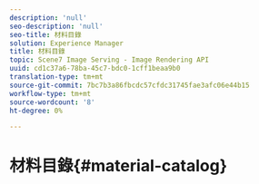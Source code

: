 ```yaml
---
description: 'null'
seo-description: 'null'
seo-title: 材料目錄
solution: Experience Manager
title: 材料目錄
topic: Scene7 Image Serving - Image Rendering API
uuid: cd1c37a6-78ba-45c7-bdc0-1cff1beaa9b0
translation-type: tm+mt
source-git-commit: 7bc7b3a86fbcdc57cfdc31745fae3afc06e44b15
workflow-type: tm+mt
source-wordcount: '8'
ht-degree: 0%

---
```



# 材料目錄{#material-catalog}

